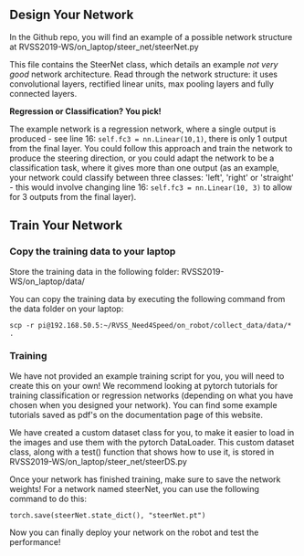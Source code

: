 ## Design Your Network
In the Github repo, you will find an example of a possible network structure at RVSS2019-WS/on_laptop/steer_net/steerNet.py

This file contains the SteerNet class, which details an example _not very good_ network architecture. Read through the network structure: it uses convolutional layers, rectified linear units, max pooling layers and fully connected layers. 

**Regression or Classification? You pick!**

The example network is a regression network, where a single output is produced - see line 16: ```self.fc3 = nn.Linear(10,1)```, there is only 1 output from the final layer. You could follow this approach and train the network to produce the steering direction, or you could adapt the network to be a classification task, where it gives more than one output (as an example, your network could classify between three classes: 'left', 'right' or 'straight' - this would involve changing line 16: ```self.fc3 = nn.Linear(10, 3)``` to allow for 3 outputs from the final layer).

## Train Your Network
### Copy the training data to your laptop
Store the training data in the following folder: RVSS2019-WS/on_laptop/data/

You can copy the training data by executing the following command from the data folder on your laptop:

``` scp -r pi@192.168.50.5:~/RVSS_Need4Speed/on_robot/collect_data/data/* . ```

### Training
We have not provided an example training script for you, you will need to create this on your own! We recommend looking at pytorch tutorials for training classification or regression networks (depending on what you have chosen when you designed your network). You can find some example tutorials saved as pdf's on the documentation page of this website. 

We have created a custom dataset class for you, to make it easier to load in the images and use them with the pytorch DataLoader. This custom dataset class, along with a test() function that shows how to use it, is stored in RVSS2019-WS/on_laptop/steer_net/steerDS.py

Once your network has finished training, make sure to save the network weights! For a network named steerNet, you can use the following command to do this:

``` torch.save(steerNet.state_dict(), "steerNet.pt") ```

Now you can finally deploy your network on the robot and test the performance!
